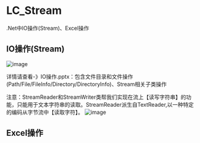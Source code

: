 # LC_Stream
.Net中IO操作(Stream)、Excel操作

## IO操作(Stream)
![image](https://user-images.githubusercontent.com/26539681/147182490-9d08f04a-d242-4d55-9f53-5c5c9ddae739.png)

详情请查看-》IO操作.pptx：包含文件目录和文件操作(Path/File/FileInfo/Directory/DirectoryInfo)、Stream相关子类操作

注意：StreamReader和StreamWriter类帮我们实现在流上【读写字符串】的功能，只能用于文本字符串的读取。StreamReader派生自TextReader,以一种特定的编码从字节流中【读取字符】。
![image](https://user-images.githubusercontent.com/26539681/147185527-94ef7ca5-cd52-450f-a2ed-f2a6451f8b87.png)

## Excel操作
